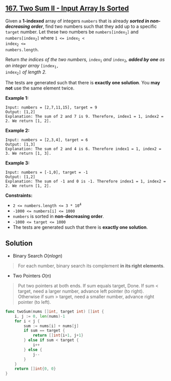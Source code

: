 ## [167. Two Sum II - Input Array Is Sorted](https://leetcode.com/problems/two-sum-ii-input-array-is-sorted/)


Given a **1-indexed** array of integers `numbers` that is already **_sorted in non-decreasing order_**, find two numbers such that they add up to a specific `target` number. Let these two numbers be <code>numbers[index<sub style="display: inline;">1</sub>]</code> and <code>numbers[index<sub style="display: inline;">2</sub>]</code> where <code>1 <= index<sub style="display: inline;">1</sub> < index<sub style="display: inline;">2</sub> <= numbers.length</code>.

Return _the indices of the two numbers,_ <code>index<sub style="display: inline;">1</sub></code> _and_ <code>index<sub style="display: inline;">2</sub></code>_, **added by one** as an integer array_ <code>[index<sub style="display: inline;">1</sub>, index<sub style="display: inline;">2</sub>]</code> _of length 2._

The tests are generated such that there is **exactly one solution**. You **may not** use the same element twice.

**Example 1:**

```
Input: numbers = [2,7,11,15], target = 9
Output: [1,2]
Explanation: The sum of 2 and 7 is 9. Therefore, index1 = 1, index2 = 2. We return [1, 2].
```

**Example 2:**

```
Input: numbers = [2,3,4], target = 6
Output: [1,3]
Explanation: The sum of 2 and 4 is 6. Therefore index1 = 1, index2 = 3. We return [1, 3].
```

**Example 3:**

```
Input: numbers = [-1,0], target = -1
Output: [1,2]
Explanation: The sum of -1 and 0 is -1. Therefore index1 = 1, index2 = 2. We return [1, 2].
```

**Constraints:**

*   <code>2 <= numbers.length <= 3 * 10<sup>4</sup></code>
*   `-1000 <= numbers[i] <= 1000`
*   `numbers` is sorted in **non-decreasing order**.
*   `-1000 <= target <= 1000`
*   The tests are generated such that there is **exactly one solution**.



## Solution

- Binary Search $O(nlogn)$ 

> For each number, binary search its complement **in its right elements**.



- Two Pointers $O(n)$ 

> Put two pointers at both ends. If sum equals target, Done. If sum < target, need a larger number, advance left pointer (to right). Otherwise if sum > target, need a smaller number, advance right pointer (to left). 

```go
func twoSum(nums []int, target int) []int {
    i, j := 0, len(nums)-1
    for i < j {
        sum := nums[i] + nums[j]
        if sum == target {
            return []int{i+1, j+1}
        } else if sum < target {
            i++
        } else {
            j--
        }
    }
    return []int{0, 0}
}
```